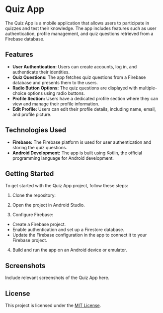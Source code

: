 # Quiz App

The Quiz App is a mobile application that allows users to participate in quizzes and test their knowledge. The app includes features such as user authentication, profile management, and quiz questions retrieved from a Firebase database.

## Features

- **User Authentication:** Users can create accounts, log in, and authenticate their identities.
- **Quiz Questions:** The app fetches quiz questions from a Firebase database and presents them to the users.
- **Radio Button Options:** The quiz questions are displayed with multiple-choice options using radio buttons.
- **Profile Section:** Users have a dedicated profile section where they can view and manage their profile information.
- **Edit Profile:** Users can edit their profile details, including name, email, and profile picture.

## Technologies Used

- **Firebase:** The Firebase platform is used for user authentication and storing the quiz questions.
- **Android Development:** The app is built using Kotlin, the official programming language for Android development.

## Getting Started

To get started with the Quiz App project, follow these steps:

1. Clone the repository:

2. Open the project in Android Studio.

3. Configure Firebase:

- Create a Firebase project.
- Enable authentication and set up a Firestore database.
- Update the Firebase configuration in the app to connect it to your Firebase project.

4. Build and run the app on an Android device or emulator.

## Screenshots

Include relevant screenshots of the Quiz App here.

## License

This project is licensed under the [MIT License](LICENSE).
